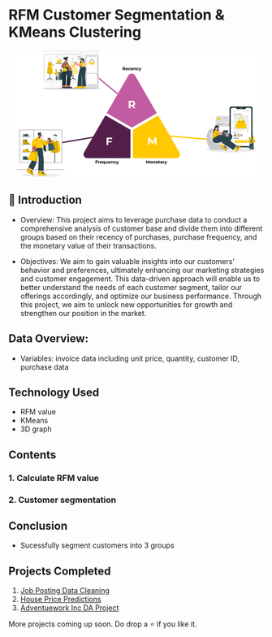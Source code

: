 # RFM Customer Segmentation & KMeans Clustering

<p align="center"><img src="img/rfm-pic.png" height="250" width="500"></p>

## 📌 Introduction
- Overview: This project aims to leverage purchase data to conduct a comprehensive analysis of customer base and divide them into different groups based on their recency of purchases, purchase frequency, and the monetary value of their transactions.

- Objectives: We aim to gain valuable insights into our customers' behavior and preferences, ultimately enhancing our marketing strategies and customer engagement. This data-driven approach will enable us to better understand the needs of each customer segment, tailor our offerings accordingly, and optimize our business performance. Through this project, we aim to unlock new opportunities for growth and strengthen our position in the market.

## Data Overview:
- Variables: invoice data including unit price, quantity, customer ID, purchase data

## Technology Used

<ul>
  <li>RFM value</li>
  <li>KMeans</li>
  <li>3D graph</li>
</ul>

## Contents

<h3>1. Calculate RFM value</h3>
<h3>2. Customer segmentation</h3>

## Conclusion

- Sucessfully segment customers into 3 groups

## Projects Completed

1. <a href="https://github.com/lyphuong601/job-postings-data-cleaning">Job Posting Data Cleaning</a>
2. <a href="https://github.com/lyphuong601/data-science/tree/main/linear-regression-BGD-deployment">House Price Predictions</a>
3. <a href="https://github.com/lyphuong601/adventuework-inc-da-project"> Adventuework Inc DA Project</a>

More projects coming up soon. Do drop a ⭐ if you like it.